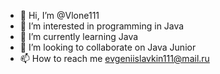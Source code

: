 - 👋 Hi, I’m @Vlone111
- 👀 I’m interested in programming in Java
- 🌱 I’m currently learning Java
- 💞️ I’m looking to collaborate on Java Junior
- 📫 How to reach me evgeniislavkin111@mail.ru

<!---
Vlone111/Vlone111 is a ✨ special ✨ repository because its `README.md` (this file) appears on your GitHub profile.
You can click the Preview link to take a look at your changes.
--->
